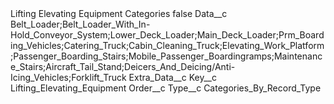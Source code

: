 <?xml version="1.0" encoding="UTF-8"?>
<CustomMetadata xmlns="http://soap.sforce.com/2006/04/metadata" xmlns:xsi="http://www.w3.org/2001/XMLSchema-instance" xmlns:xsd="http://www.w3.org/2001/XMLSchema">
    <label>Lifting Elevating Equipment Categories</label>
    <protected>false</protected>
    <values>
        <field>Data__c</field>
        <value xsi:type="xsd:string">Belt_Loader;Belt_Loader_With_In-Hold_Conveyor_System;Lower_Deck_Loader;Main_Deck_Loader;Prm_Boarding_Vehicles;Catering_Truck;Cabin_Cleaning_Truck;Elevating_Work_Platform;Passenger_Boarding_Stairs;Mobile_Passenger_Boardingramps;Maintenance_Stairs;Aircraft_Tail_Stand;Deicers_And_Deicing/Anti-Icing_Vehicles;Forklift_Truck</value>
    </values>
    <values>
        <field>Extra_Data__c</field>
        <value xsi:nil="true"/>
    </values>
    <values>
        <field>Key__c</field>
        <value xsi:type="xsd:string">Lifting_Elevating_Equipment</value>
    </values>
    <values>
        <field>Order__c</field>
        <value xsi:nil="true"/>
    </values>
    <values>
        <field>Type__c</field>
        <value xsi:type="xsd:string">Categories_By_Record_Type</value>
    </values>
</CustomMetadata>
